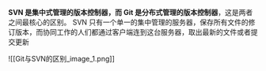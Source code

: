 **SVN 是集中式管理的版本控制器，而 Git 是分布式管理的版本控制器**，这是两者之间最核心的区别。 SVN 只有一个单一的集中管理的服务器，保存所有文件的修订版本，而协同工作的人们都通过客户端连到这台服务器，取出最新的文件或者提交更新

![[Git与SVN的区别_image_1.png]]